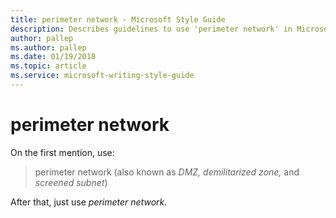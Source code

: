 ```yaml
---
title: perimeter network - Microsoft Style Guide
description: Describes guidelines to use 'perimeter network' in Microsoft documents.
author: pallep
ms.author: pallep
ms.date: 01/19/2018
ms.topic: article
ms.service: microsoft-writing-style-guide
---
```


# perimeter network

On the first mention, use:

> perimeter network (also known as *DMZ, demilitarized zone,* and *screened subnet*)

After that, just use *perimeter network.*

